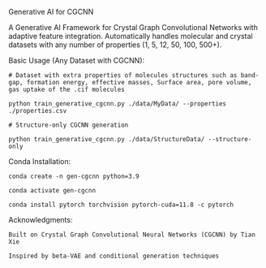 Generative AI for CGCNN

A Generative AI Framework for Crystal Graph Convolutional Networks with adaptive feature integration. Automatically handles molecular and crystal datasets with any number of properties (1, 5, 12, 50, 100, 500+).


Basic Usage (Any Dataset with CGCNN):

    # Dataset with extra properties of molecules structures such as band-gap, formation energy, effective masses, Surface area, pore volume, gas uptake of the .cif molecules 

    python train_generative_cgcnn.py ./data/MyData/ --properties ./properties.csv

    # Structure-only CGCNN generation

    python train_generative_cgcnn.py ./data/StructureData/ --structure-only


Conda Installation: 

    conda create -n gen-cgcnn python=3.9

    conda activate gen-cgcnn

    conda install pytorch torchvision pytorch-cuda=11.8 -c pytorch 



Acknowledgments:

    Built on Crystal Graph Convolutional Neural Networks (CGCNN) by Tian Xie 
    
    Inspired by beta-VAE and conditional generation techniques
    
